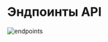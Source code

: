 # Эндпоинты API
![endpoints](https://github.com/user-attachments/assets/ebbe9962-1acd-4826-bb6c-1688bae02639)
